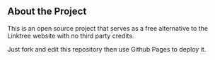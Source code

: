 ## About the Project
This is an open source project that serves as a free alternative to the Linktree website with no third party credits.

Just fork and edit this repository then use Github Pages to deploy it.
